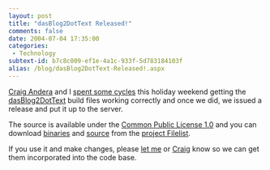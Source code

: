 ```yaml
---
layout: post
title: "dasBlog2DotText Released!"
comments: false
date: 2004-07-04 17:35:00
categories:
 - Technology
subtext-id: b7c8c009-ef1e-4a1c-933f-5d783184103f
alias: /blog/dasBlog2DotText-Released!.aspx
---
```



[Craig Andera](http://pluralsight.com/craig/) and I [spent some cycles](http://pluralsight.com/craig/archive/2004/07/04/1541.aspx) this holiday weekend getting the [dasBlog2DotText](http://sourceforge.net/projects/dasblog2dottext/) build files working correctly and once we did, we issued a release and put it up to the server.

The source is available under the [Common Public License 1.0](http://opensource.org/licenses/cpl.php) and you can download [binaries](http://prdownloads.sourceforge.net/dasblog2dottext/dasblog2dottext-0.1.4.5127-Debug.zip?download) and [source](http://prdownloads.sourceforge.net/dasblog2dottext/dasblog2dottext-0.1.4.5127-src.zip?download) from the [project Filelist](http://sourceforge.net/project/showfiles.php?group_id=113463).

If you use it and make changes, please [let me](http://www.peterprovost.org/contact.aspx) or [Craig](http://pluralsight.com/craig/contact.aspx) know so we can get them incorporated into the code base.
